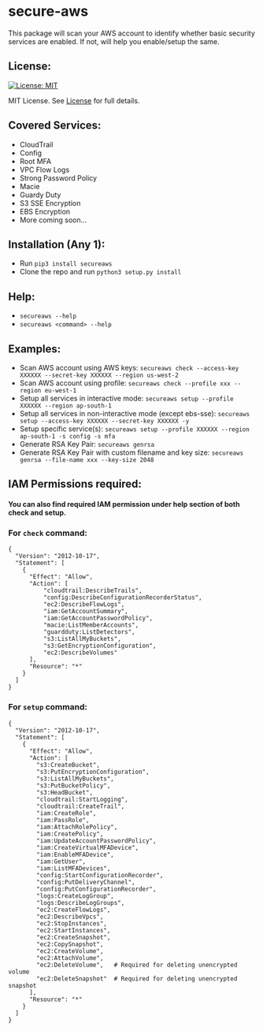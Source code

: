 # secure-aws

This package will scan your AWS account to identify whether basic security services are enabled. If not, will help you enable/setup the same.

## License:
[![License: MIT](https://img.shields.io/badge/License-MIT-green.svg)](https://opensource.org/licenses/MIT)

MIT License. See [License](LICENCE) for full details.

## Covered Services:
- CloudTrail
- Config
- Root MFA
- VPC Flow Logs
- Strong Password Policy
- Macie
- Guardy Duty
- S3 SSE Encryption
- EBS Encryption
- More coming soon...

## Installation (Any 1):
- Run `pip3 install secureaws`
- Clone the repo and run `python3 setup.py install`

## Help:
- `secureaws --help`
- `secureaws <command> --help`

## Examples:
- Scan AWS account using AWS keys: `secureaws check --access-key XXXXXX --secret-key XXXXXX --region us-west-2`
- Scan AWS account using profile: `secureaws check --profile xxx --region eu-west-1`
- Setup all services in interactive mode: `secureaws setup --profile XXXXXX --region ap-south-1`
- Setup all services in non-interactive mode (except ebs-sse): `secureaws setup --access-key XXXXXX --secret-key XXXXXX -y`
- Setup specific service(s): `secureaws setup --profile XXXXXX --region ap-south-1 -s config -s mfa`
- Generate RSA Key Pair: `secureaws genrsa`
- Generate RSA Key Pair with custom filename and key size: `secureaws genrsa --file-name xxx --key-size 2048`

## IAM Permissions required:
#### You can also find required IAM permission under help section of both check and setup.

### For `check` command:
```
{
  "Version": "2012-10-17",
  "Statement": [
    {
      "Effect": "Allow",
      "Action": [
          "cloudtrail:DescribeTrails",
          "config:DescribeConfigurationRecorderStatus",
          "ec2:DescribeFlowLogs",
          "iam:GetAccountSummary",
          "iam:GetAccountPasswordPolicy",
          "macie:ListMemberAccounts",
          "guardduty:ListDetectors",
          "s3:ListAllMyBuckets",
          "s3:GetEncryptionConfiguration",
          "ec2:DescribeVolumes"
      ],
      "Resource": "*"
    }
  ]
}
```

### For `setup` command:
```
{
  "Version": "2012-10-17",
  "Statement": [
    {
      "Effect": "Allow",
      "Action": [
        "s3:CreateBucket",
        "s3:PutEncryptionConfiguration",
        "s3:ListAllMyBuckets",
        "s3:PutBucketPolicy",
        "s3:HeadBucket",
        "cloudtrail:StartLogging",
        "cloudtrail:CreateTrail",
        "iam:CreateRole",
        "iam:PassRole",
        "iam:AttachRolePolicy",
        "iam:CreatePolicy",
        "iam:UpdateAccountPasswordPolicy",
        "iam:CreateVirtualMFADevice",
        "iam:EnableMFADevice",
        "iam:GetUser",
        "iam:ListMFADevices",
        "config:StartConfigurationRecorder",
        "config:PutDeliveryChannel",
        "config:PutConfigurationRecorder",
        "logs:CreateLogGroup",
        "logs:DescribeLogGroups",
        "ec2:CreateFlowLogs",
        "ec2:DescribeVpcs",
        "ec2:StopInstances",
        "ec2:StartInstances",
        "ec2:CreateSnapshot",
        "ec2:CopySnapshot",
        "ec2:CreateVolume",
        "ec2:AttachVolume",
        "ec2:DeleteVolume",   # Required for deleting unencrypted volume
        "ec2:DeleteSnapshot"  # Required for deleting unencrypted snapshot
      ],
      "Resource": "*"
    }
  ]
}
```